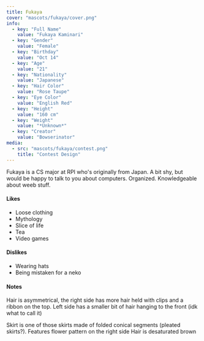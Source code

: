 ```yaml
---
title: Fukaya
cover: "mascots/fukaya/cover.png"
info:
  - key: "Full Name"
    value: "Fukaya Kaminari"
  - key: "Gender"
    value: "Female"
  - key: "Birthday"
    value: "Oct 14"
  - key: "Age"
    value: "21"
  - key: "Nationality"
    value: "Japanese"
  - key: "Hair Color"
    value: "Rose Taupe"
  - key: "Eye Color"
    value: "English Red"
  - key: "Height"
    value: "160 cm"
  - key: "Weight"
    value: "*Unknown*"
  - key: "Creator"
    value: "Bowserinator"
media:
  - src: "mascots/fukaya/contest.png"
    title: "Contest Design"
---
```


Fukaya is a CS major at RPI who's originally from Japan. A bit shy, but would be happy to talk to you about computers. Organized. Knowledgeable about weeb stuff.

<!--more-->

#### Likes

- Loose clothing
- Mythology
- Slice of life
- Tea
- Video games

#### Dislikes

- Wearing hats
- Being mistaken for a neko

#### Notes

Hair is asymmetrical, the right side has more hair held with clips and a ribbon on the top. Left side has a smaller bit of hair hanging to the front (idk what to call it)

Skirt is one of those skirts made of folded conical segments (pleated skirts?). Features flower pattern on the right side
Hair is desaturated brown
